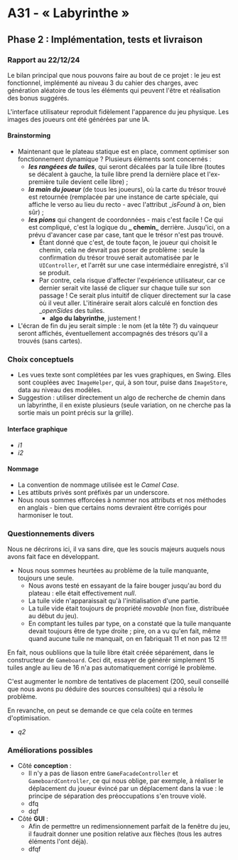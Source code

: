 # A31 - « Labyrinthe »

## Phase 2 : Implémentation, tests et livraison

### Rapport au 22/12/24

Le bilan principal que nous pouvons faire au bout de ce projet : le jeu est fonctionnel, implémenté au niveau 3 du cahier des charges, avec génération aléatoire de tous les éléments qui peuvent l'être et réalisation des bonus suggérés.

L'interface utilisateur reproduit fidèlement l'apparence du jeu physique. Les images des joueurs ont été générées par une IA.

#### Brainstorming

- Maintenant que le plateau statique est en place, comment optimiser son fonctionnement dynamique ? Plusieurs éléments sont concernés :
  -  **_les rangéees de tuiles_**, qui seront décalées par la tuile libre (toutes se décalent à gauche, la tuile libre prend la dernière place et l'ex-première tuile devient celle libre) ;
  - **_la main du joueur_** (de tous les joueurs), où la carte du trésor trouvé est retournée (remplacée par une instance de carte spéciale, qui affiche le verso au lieu du recto - avec l'attribut __isFound_ à _on_, bien sûr) ;
  - **_les pions_** qui changent de coordonnées - mais c'est facile ! Ce qui est compliqué, c'est la logique du **_ chemin_** derrière. Jusqu'ici, on a prévu d'avancer case par case, tant que le trésor n'est pas trouvé.
    - Étant donné que c'est, de toute façon, le joueur qui choisit le chemin, cela ne devrait pas poser de problème : seule la confirmation du trésor trouvé serait automatisée par le `UIController`, et l'arrêt sur une case intermédiaire enregistré, s'il se produit.
    - Par contre, cela risque d'affecter l'expérience utilisateur, car ce dernier serait vite lassé de cliquer sur chaque tuile sur son passage ! Ce serait plus intuitif de cliquer directement sur la case où il veut aller. L'itinéraire serait alors calculé en fonction des __openSides_ des tuiles.
      - **algo du labyrinthe**, justement !
- L'écran de fin du jeu serait simple : le nom (et la tête ?) du vainqueur seront affichés, éventuellement accompagnés des trésors qu'il a trouvés (sans cartes).

### Choix conceptuels

- Les vues texte sont complétées par les vues graphiques, en Swing. Elles sont couplées avec `ImageHelper`, qui, à son tour, puise dans `ImageStore`, data au niveau des modèles. 
- Suggestion : utiliser directement un algo de recherche de chemin dans un labyrinthe, il en existe plusieurs (seule variation, on ne cherche pas la sortie mais un point précis sur la grille).

#### Interface graphique

- _i1_
- _i2_

#### Nommage

- La convention de nommage utilisée est le _Camel Case_.
- Les attibuts privés sont préfixés par un underscore.
- Nous nous sommes efforcées à nommer nos attributs et nos méthodes en anglais - bien que certains noms devraient être corrigés pour harmoniser le tout.

### Questionnements divers

Nous ne décrirons ici, il va sans dire, que les soucis majeurs auquels nous avons fait face en développant.

- Nous nous sommes heurtées au problème de la tuile manquante, toujours une seule.
  - Nous avons testé en essayant de la faire bouger jusqu'au bord du plateau : elle était effectivement _null_.
  - La tuile vide n'apparaissait qu'à l'initialisation d'une partie.
  - La tuile vide était toujours de propriété _movable_ (non fixe, distribuée au début du jeu).
  - En comptant les tuiles par type, on a constaté que la tuile manquante devait toujours être de type droite ; pire, on a vu qu'en fait, même quand aucune tuile ne manquait, on en fabriquait 11 et non pas 12 !!!

En fait, nous oubliions que la tuile libre était créée séparément, dans le constructeur de `Gameboard`. Ceci dit, essayer de générér simplement 15 tuiles angle au lieu de 16 n'a pas automatiquement corrigé le problème.

C'est augmenter le nombre de tentatives de placement (200, seuil conseillé que nous avons pu déduire des sources consultées) qui a résolu le problème.

En revanche, on peut se demande ce que cela coûte en termes d'optimisation.

- _q2_

### Améliorations possibles

- Côté **conception** :
  - Il n'y a pas de liason entre `GameFacadeController` et `GameboardController`, ce qui nous oblige, par exemple, à réaliser le déplacement du joueur évincé par un déplacement dans la vue : le principe de séparation des préoccupations s'en trouve violé.
  - dfq
  - dqf
- Côté **GUI** :
  - Afin de permettre un redimensionnement parfait de la fenêtre du jeu, il faudrait donner une position relative aux flèches (tous les autres éléments l'ont déjà).
  - dfqf
